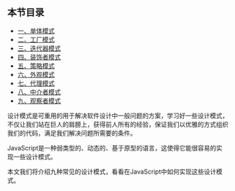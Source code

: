 ## 本节目录

* [一、单体模式](#一单体模式)
* [二、工厂模式](#二工厂模式)
* [三、迭代器模式](#三迭代器模式)
* [四、装饰者模式](#四装饰者模式)
* [五、策略模式](#五策略模式)
* [六、外观模式](#六外观模式)
* [七、代理模式](#七代理模式)
* [八、中介者模式](#八中介者模式)
* [九、观察者模式](#九观察者模式)


设计模式是可重用的用于解决软件设计中一般问题的方案，学习好一些设计模式，不仅让我们站在巨人的肩膀上，获得前人所有的经验，保证我们以优雅的方式组织我们的代码，满足我们解决问题所需要的条件。

JavaScript是一种弱类型的、动态的、基于原型的语言，这使得它能很容易的实现一些设计模式。   

本文我们将介绍九种常见的设计模式，看看在JavaScript中如何实现这些设计模式。  